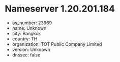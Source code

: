 # Nameserver 1.20.201.184

* as_number: 23969
* name: Unknown
* city: Bangkok
* country: TH
* organization: TOT Public Company Limited
* version: Unknown
* dnssec: false
